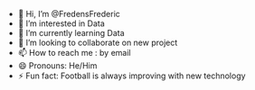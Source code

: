 - 👋 Hi, I’m @FredensFrederic
- 👀 I’m interested in Data
- 🌱 I’m currently learning Data
- 💞️ I’m looking to collaborate on new project
- 📫 How to reach me : by email
- 😄 Pronouns: He/Him
- ⚡ Fun fact: Football is always improving with new technology

<!---
FredensFrederic/FredensFrederic is a ✨ special ✨ repository because its `README.md` (this file) appears on your GitHub profile.
You can click the Preview link to take a look at your changes.
--->
